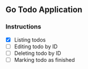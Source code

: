 ## Go Todo Application

### Instructions
- [x] Listing todos
- [ ] Editing todo by ID
- [ ] Deleting todo by ID
- [ ] Marking todo as finished